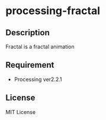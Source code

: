 # processing-fractal

## Description
Fractal is a fractal animation  

## Requirement
* Processing ver2.2.1

## License
MIT License  
